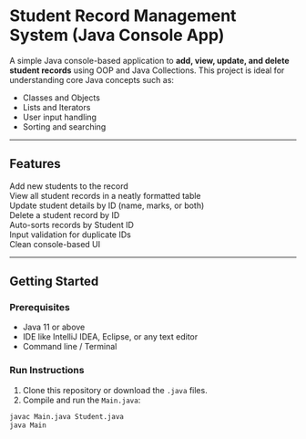 # Student Record Management System (Java Console App)

A simple Java console-based application to **add, view, update, and delete student records** using OOP and Java Collections. 
This project is ideal for understanding core Java concepts such as:
- Classes and Objects
- Lists and Iterators
- User input handling
- Sorting and searching

---

## Features

 Add new students to the record  
 View all student records in a neatly formatted table  
 Update student details by ID (name, marks, or both)  
 Delete a student record by ID  
 Auto-sorts records by Student ID  
 Input validation for duplicate IDs  
 Clean console-based UI

---

## Getting Started

### Prerequisites
- Java 11 or above
- IDE like IntelliJ IDEA, Eclipse, or any text editor
- Command line / Terminal

### Run Instructions

1. Clone this repository or download the `.java` files.
2. Compile and run the `Main.java`:

```bash
javac Main.java Student.java
java Main
